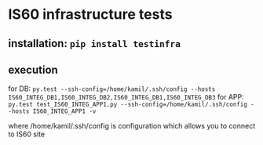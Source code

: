 # IS60 infrastructure tests

## installation: `pip install testinfra`

## execution
for DB: `py.test --ssh-config=/home/kamil/.ssh/config --hosts IS60_INTEG_DB1,IS60_INTEG_DB2,IS60_INTEG_DB1,IS60_INTEG_DB3`
for APP: `py.test test_IS60_INTEG_APP1.py --ssh-config=/home/kamil/.ssh/config --hosts IS60_INTEG_APP1 -v`


where /home/kamil/.ssh/config is configuration which allows you to connect to IS60 site


